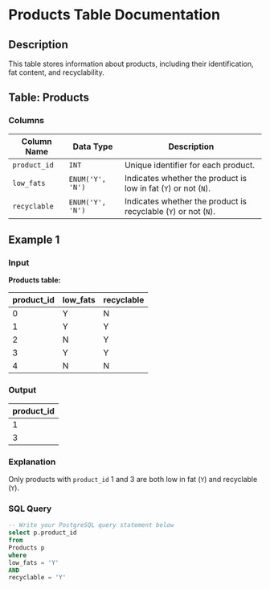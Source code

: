 # Products Table Documentation

## Description

This table stores information about products, including their identification, fat content, and recyclability.

## Table: Products

### Columns

| Column Name  | Data Type         | Description                                                      |
|--------------|-------------------|------------------------------------------------------------------|
| `product_id` | `INT`             | Unique identifier for each product.                              |
| `low_fats`   | `ENUM('Y', 'N')`  | Indicates whether the product is low in fat (`Y`) or not (`N`).  |
| `recyclable` | `ENUM('Y', 'N')`  | Indicates whether the product is recyclable (`Y`) or not (`N`).  |

## Example 1

### Input

**Products table:**

| product_id | low_fats | recyclable |
|------------|----------|------------|
| 0          | Y        | N          |
| 1          | Y        | Y          |
| 2          | N        | Y          |
| 3          | Y        | Y          |
| 4          | N        | N          |

### Output

| product_id |
|------------|
| 1          |
| 3          |

### Explanation

Only products with `product_id` 1 and 3 are both low in fat (`Y`) and recyclable (`Y`).

### SQL Query

``` SQL
-- Write your PostgreSQL query statement below
select p.product_id
from
Products p
where
low_fats = 'Y'
AND
recyclable = 'Y'
```
